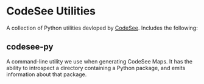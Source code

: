 # CodeSee Utilities

A collection of Python utilities devloped by
[CodeSee](https://www.codesee.io). Includes the following:

## codesee-py

A command-line utility we use when generating CodeSee Maps. It
has the ability to introspect a directory containing a Python package,
and emits information about that package.
